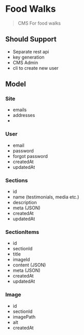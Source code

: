 # Food Walks
> CMS For food walks

## Should Support
- Separate rest api 
- key generation
- CMS Admin
- cli to create new user

## Model

### Site
- emails
- addresses
- 

### User
- email
- password
- forgot password
- createdAt
- updatedAt

### Sections
- id
- name (testimonials, media etc.) 
- description
- meta (JSON)
- createdAt
- updatedAt

### SectionItems
- id
- sectionId
- title
- imageId
- content (JSON)
- meta (JSON)
- createdAt
- updatedAt

### Image
- id
- sectionId
- imagePath
- alt
- createdAt


